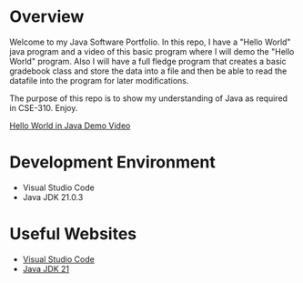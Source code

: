 # Overview

Welcome to my Java Software Portfolio. In this repo, I have a "Hello World" java program and a video of this basic program where I will demo the "Hello World" program. Also I will have a full fledge program that creates a basic gradebook class and store the data into a file and then be able to read the datafile into the program for later modifications.

The purpose of this repo is to show my understanding of Java as required in CSE-310. Enjoy.


[Hello World in Java Demo Video](https://www.youtube.com/watch?v=YL4ix-Y9LLY)

# Development Environment

* Visual Studio Code
* Java JDK 21.0.3

# Useful Websites

* [Visual Studio Code](https://code.visualstudio.com/download)
* [Java JDK 21](https://www.oracle.com/java/technologies/downloads/#java21)